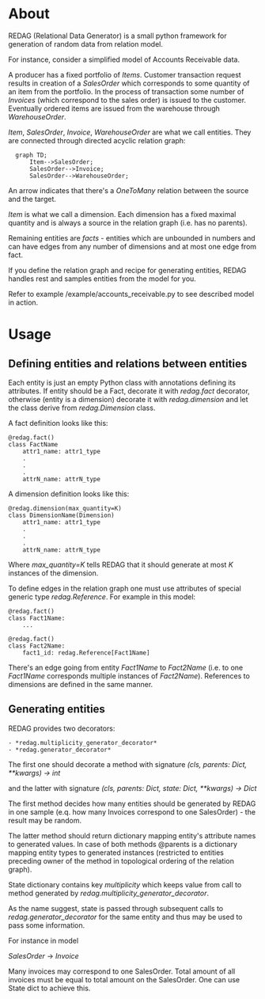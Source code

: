 # About 
REDAG (Relational Data Generator) is a small python framework for generation of random data from relation model. 

For instance, consider a simplified model of Accounts Receivable data. 

A producer has a fixed portfolio of *Items*. Customer transaction request results in creation of a *SalesOrder* which corresponds to 
some quantity of an item from the portfolio. In the process of transaction some number of *Invoices* (which correspond to the sales order) is issued to the customer. 
Eventually ordered items are issued from the warehouse through *WarehouseOrder*. 

*Item*, *SalesOrder*, *Invoice*, *WarehouseOrder* are what we call entities. 
They are connected through directed acyclic relation graph:
```mermaid
  graph TD;
      Item-->SalesOrder;
      SalesOrder-->Invoice;
      SalesOrder-->WarehouseOrder;
```
An arrow indicates that there's a *OneToMany* relation between the source and the target. 

*Item* is what we call a dimension. Each dimension has a fixed maximal quantity and is always a source in the relation graph (i.e. has no parents).


Remaining entities are *facts* - entities which are unbounded in numbers and can have edges from any number of dimensions and at most one edge from fact. 

If you define the relation graph and recipe for generating entities, REDAG handles rest and samples entities from the model for you. 

Refer to example /example/accounts_receivable.py to see described model in action.

# Usage

## Defining entities and relations between entities 
Each entity is just an empty Python class with annotations defining its attributes. 
If entity should be a Fact, decorate it with *redag.fact* decorator, otherwise (entity is a dimension)
decorate it with *redag.dimension* and let the class derive from *redag.Dimension* class.

A fact definition looks like this:
```
@redag.fact()
class FactName
    attr1_name: attr1_type 
    .
    .
    .
    attrN_name: attrN_type
```
A dimension definition looks like this: 
```
@redag.dimension(max_quantity=K)
class DimensionName(Dimension)
    attr1_name: attr1_type 
    .
    .
    .
    attrN_name: attrN_type
```
Where *max_quantity=K* tells REDAG that it should generate at most *K* instances of the dimension. 

To define edges in the relation graph one must use attributes of special generic type *redag.Reference*.
For example in this model:
```
@redag.fact()
class Fact1Name:
    ...

@redag.fact()
class Fact2Name:
    fact1_id: redag.Reference[Fact1Name]

```

There's an edge going from entity *Fact1Name* to *Fact2Name* (i.e. to one *Fact1Name* corresponds multiple instances of *Fact2Name*).
References to dimensions are defined in the same manner.

## Generating entities 
REDAG provides two decorators:

    - *redag.multiplicity_generator_decorator*
    - *redag.generator_decorator*

The first one should decorate a method with signature *(cls, parents: Dict, \*\*kwargs) -> int*

and the latter with signature *(cls, parents: Dict, state: Dict, \*\*kwargs) -> Dict*

The first method decides how many entities should be generated by REDAG in one sample (e.q. how many Invoices correspond to one SalesOrder) - the result may be random.

The latter method should return dictionary mapping entity's attribute names to generated values. 
In case of both methods @parents is a dictionary mapping entity types to generated instances (restricted to entities preceding owner of the method in topological ordering of the relation graph).

State dictionary contains key *multiplicity* which keeps value from call to method generated by *redag.multiplicity_generator_decorator*. 

As the name suggest, state is passed through subsequent calls to *redag.generator_decorator* for the same entity and thus may be used to pass some information.

For instance in model 

*SalesOrder* -> *Invoice*

Many invoices may correspond to one SalesOrder. Total amount of all invoices must be equal to total amount on the SalesOrder. 
One can use State dict to achieve this. 
